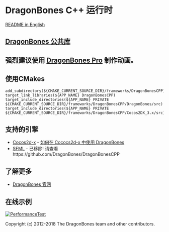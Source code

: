 # DragonBones C++ 运行时
[README in English](./README.md)
## [DragonBones 公共库](./DragonBones/)
## 强烈建议使用 [DragonBones Pro](http://www.dragonbones.com/) 制作动画。

## 使用CMakes

    add_subdirectory(${CMAKE_CURRENT_SOURCE_DIR}/frameworks/DragonBonesCPP)
    target_link_libraries(${APP_NAME} DragonBonesCPP)
    target_include_directories(${APP_NAME} PRIVATE ${CMAKE_CURRENT_SOURCE_DIR}/frameworks/DragonBonesCPP/DragonBones/src)
    target_include_directories(${APP_NAME} PRIVATE ${CMAKE_CURRENT_SOURCE_DIR}/frameworks/DragonBonesCPP/Cocos2DX_3.x/src)

## 支持的引擎
* [Cocos2d-x](http://cocos2d-x.org/) - [如何在 Cococs2d-x 中使用 DragonBones](./Cocos2DX_3.x/)
* [SFML](https://www.sfml-dev.org/) - 已移除! 请查看https://github.com/DragonBones/DragonBonesCPP

## 了解更多
* [DragonBones 官网](http://www.dragonbones.com/)

## 在线示例
[![PerformanceTest](https://dragonbones.github.io/demo/demos.jpg)](https://github.com/DragonBones/Demos)

Copyright (c) 2012-2018 The DragonBones team and other contributors.

